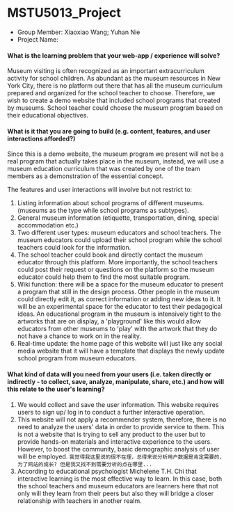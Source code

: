 # MSTU5013_Project

- Group Member: Xiaoxiao Wang; Yuhan Nie
- Project Name: 

#### What is the learning problem that your web-app / experience will solve?
Museum visiting is often recognized as an important extracurriculum activity for school children. As abundant as the museum resources in New York City, there is no platform out there that has all the museum curriculum prepared and organized for the school teacher to choose. Therefore, we wish to create a demo website that included school programs that created by museums. School teacher could choose the museum program based on their educational objectives. 

#### What is it that you are going to build (e.g. content, features, and user interactions afforded?)
Since this is a demo website, the museum program we present will not be a real program that actually takes place in the museum, instead, we will use a museum education curriculum that was created by one of the team members as a demonstration of the essential concept. 

The features and user interactions will involve but not restrict to:
1. Listing information about school programs of different museums. (museums as the  type while school programs as subtypes). 
2. General museum information (etiquette, transportation, dining, special accommodation etc.)
3. Two different user types: museum educators and school teachers. The museum educators could upload their school program while the school teachers could look for the information. 
3. The school teacher could book and directly contact the museum educator through this platform. More importantly, the school teachers could post their request or questions on the platform so the museum educator could help them to find the most suitable program. 
4. Wiki function: there will be a space for the museum educator to present a program that still in the design process. Other people in the museum could directly edit it, as correct information or adding new ideas to it. It will be an experimental space for the educator to test their pedagogical ideas.  An educational program in the museum is intensively tight to the artworks that are on display, a 'playground' like this would allow educators from other museums to 'play' with the artwork that they do not have a chance to work on in the reality. 
5. Real-time update: the home page of this website will just like any social media website that it will have a template that displays the newly update school program from museum educators.  

#### What kind of data will you need from your users (i.e. taken directly or indirectly - to collect, save, analyze, manipulate, share, etc.) and how will this relate to the user's learning?
1. We would collect and save the user information. This website requires users to sign up/ log in to conduct a further interactive operation. 
2. This website will not apply a recommender system, therefore, there is no need to analyze the users' data in order to provide service to them. This is not a website that is trying to sell any product to the user but to provide hands-on materials and interactive experience to the users. However, to boost the community, basic demographic analysis of user will be employed. ```我觉得我这里说的很不在理，总得来说分析用户数据是肯定需要的，为了网站的成长? 但是我又找不到需要分析的点在哪里...```
3. According to educational psychologist Michelene T.H. Chi that interactive learning is the most effective way to learn. In this case, both the school teachers and museum educators are learners here that not only will they learn from their peers but also they will bridge a closer relationship with teachers in another realm. 

